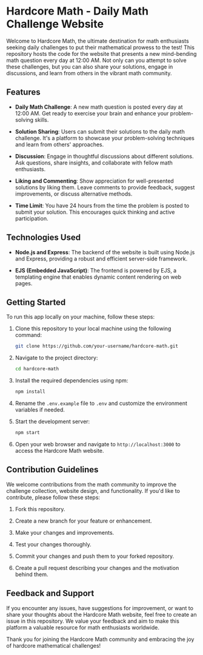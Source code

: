 # Hardcore Math - Daily Math Challenge Website

Welcome to Hardcore Math, the ultimate destination for math enthusiasts seeking daily challenges to put their mathematical prowess to the test! This repository hosts the code for the website that presents a new mind-bending math question every day at 12:00 AM. Not only can you attempt to solve these challenges, but you can also share your solutions, engage in discussions, and learn from others in the vibrant math community.

## Features

- **Daily Math Challenge**: A new math question is posted every day at 12:00 AM. Get ready to exercise your brain and enhance your problem-solving skills.

- **Solution Sharing**: Users can submit their solutions to the daily math challenge. It's a platform to showcase your problem-solving techniques and learn from others' approaches.

- **Discussion**: Engage in thoughtful discussions about different solutions. Ask questions, share insights, and collaborate with fellow math enthusiasts.

- **Liking and Commenting**: Show appreciation for well-presented solutions by liking them. Leave comments to provide feedback, suggest improvements, or discuss alternative methods.

- **Time Limit**: You have 24 hours from the time the problem is posted to submit your solution. This encourages quick thinking and active participation.

## Technologies Used

- **Node.js and Express**: The backend of the website is built using Node.js and Express, providing a robust and efficient server-side framework.

- **EJS (Embedded JavaScript)**: The frontend is powered by EJS, a templating engine that enables dynamic content rendering on web pages.

## Getting Started

To run this app locally on your machine, follow these steps:

1. Clone this repository to your local machine using the following command:

   ```bash
   git clone https://github.com/your-username/hardcore-math.git
   ```

2. Navigate to the project directory:

   ```bash
   cd hardcore-math
   ```

3. Install the required dependencies using npm:

   ```bash
   npm install
   ```

4. Rename the `.env.example` file to `.env` and customize the environment variables if needed.

5. Start the development server:

   ```bash
   npm start
   ```

6. Open your web browser and navigate to `http://localhost:3000` to access the Hardcore Math website.

## Contribution Guidelines

We welcome contributions from the math community to improve the challenge collection, website design, and functionality. If you'd like to contribute, please follow these steps:

1. Fork this repository.

2. Create a new branch for your feature or enhancement.

3. Make your changes and improvements.

4. Test your changes thoroughly.

5. Commit your changes and push them to your forked repository.

6. Create a pull request describing your changes and the motivation behind them.

## Feedback and Support

If you encounter any issues, have suggestions for improvement, or want to share your thoughts about the Hardcore Math website, feel free to create an issue in this repository. We value your feedback and aim to make this platform a valuable resource for math enthusiasts worldwide.

Thank you for joining the Hardcore Math community and embracing the joy of hardcore mathematical challenges!